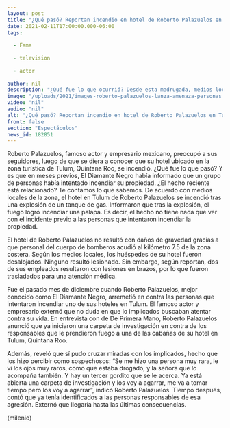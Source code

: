 ```yaml
---
layout: post
title: "¿Qué pasó? Reportan incendio en hotel de Roberto Palazuelos en Tulum; esto sabemos"
date: 2021-02-11T17:00:00.000-06:00
tags:
  
  - Fama
  
  - television
  
  - actor
  
author: nil
description: "¿Qué fue lo que ocurrió? Desde esta madrugada, medios locales reportaron que el hotel en Tulum de Roberto Palazuelos se había incendiado. ¿Tuvo algo que ver el pasado evento en el que un grupo de personas intentaron quemar su propiedad? "
image: "/uploads/2021/images-roberto-palazuelos-lanza-amenaza-personas.jpg"
video: "nil"
audio: "nil"
alt: "¿Qué pasó? Reportan incendio en hotel de Roberto Palazuelos en Tulum; esto sabemos"
front: false
section: "Espectáculos"
news_id: 182851
---
```


Roberto Palazuelos, famoso actor y empresario mexicano, preocupó a sus seguidores, luego de que se diera a conocer que su hotel ubicado en la zona turística de Tulum, Quintana Roo, se incendió. ¿Qué fue lo que pasó? Y es que en meses previos, El Diamante Negro había informado que un grupo de personas había intentado incendiar su propiedad. ¿El hecho reciente está relacionado? Te contamos lo que sabemos. De acuerdo con medios locales de la zona, el hotel en Tulum de Roberto Palazuelos se incendió tras una explosión de un tanque de gas. Informaron que tras la explosión, el fuego logró incendiar una palapa. Es decir, el hecho no tiene nada que ver con el incidente previo a las personas que intentaron incendiar la propiedad. 

El hotel de Roberto Palazuelos no resultó con daños de gravedad gracias a que personal del cuerpo de bomberos acudió al kilómetro 7.5 de la zona costera. Según los medios locales, los huéspedes de su hotel fueron desalojados. Ninguno resultó lesionado. Sin embargo, según reportan, dos de sus empleados resultaron con lesiones en brazos, por lo que fueron trasladados para una atención médica.

Fue el pasado mes de diciembre cuando Roberto Palazuelos, mejor conocido como El Diamante Negro, arremetió en contra las personas que intentaron incendiar uno de sus hoteles en Tulum. El famoso actor y empresario externó que no duda en que lo implicados buscaban atentar contra su vida.
En entrevista con de De Primera Mano, Roberto Palazuelos anunció que ya iniciaron una carpeta de investigación en contra de los responsables que le prendieron fuego a una de las cabañas de su hotel en Tulum, Quintana Roo. 

Además, reveló que sí pudo cruzar miradas con los implicados, hecho que los hizo percibir como sospechosos: “Se me hizo una persona muy rara, le vi los ojos muy raros, como que estaba drogado, y la señora que lo acompaña también. Y hay un tercer gordito que se le acerca. Ya está abierta una carpeta de investigación y los voy a agarrar, me va a tomar tiempo pero los voy a agarrar”, indicó Roberto Palazuelos. 
Tiempo después, contó que ya tenía identificados a las personas responsables de esa agresión. Externó que llegaría hasta las últimas consecuencias. 

(milenio)